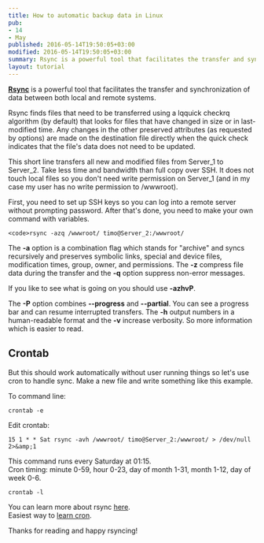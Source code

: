 ```yaml
---
title: How to automatic backup data in Linux
pub:
- 14
- May
published: 2016-05-14T19:50:05+03:00
modified: 2016-05-14T19:50:05+03:00
summary: Rsync is a powerful tool that facilitates the transfer and synchronization of data between both local and remote systems.
layout: tutorial
---
```


**<a href="https://linux.die.net/man/1/rsync" rel="noopener" target="_blank">Rsync</a>** is a powerful tool that facilitates the transfer and synchronization of data between both local and remote systems.

Rsync finds files that need to be transferred using a lqquick checkrq algorithm (by default) that looks for files that have changed in size or in last-modified time. Any changes in the other preserved attributes (as requested by options) are made on the destination file directly when the quick check indicates that the file's data does not need to be updated.

This short line transfers all new and modified files from Server_1 to Server_2. Take less time and bandwidth than full copy over SSH. It does not touch local files so you don't need write permission on Server_1 (and in my case my user has no write permission to /wwwroot).

First, you need to set up SSH keys so you can log into a remote server without prompting password. After that's done, you need to make your own command with variables.

```Shell
<code>rsync -azq /wwwroot/ timo@Server_2:/wwwroot/
```

The **-a** option is a combination flag which stands for "archive" and syncs recursively and preserves symbolic links, special and device files, modification times, group, owner, and permissions. The **-z** compress file data during the transfer and the **-q** option suppress non-error messages.

If you like to see what is going on you should use **-azhvP**.

The **-P** option combines **--progress** and **--partial**. You can see a progress bar and can resume interrupted transfers. The **-h** output numbers in a human-readable format and the **-v** increase verbosity. So more information which is easier to read.

## Crontab

But this should work automatically without user running things so let's use cron to handle sync. Make a new file and write something like this example.

To command line:

```Shell
crontab -e
```

Edit crontab:

```Shell
15 1 * * Sat rsync -avh /wwwroot/ timo@Server_2:/wwwroot/ > /dev/null 2>&amp;1
```

This command runs every Saturday at 01:15.<br />
Cron timing: minute 0-59, hour 0-23, day of month 1-31, month 1-12, day of week 0-6.

```Shell
crontab -l
```

You can learn more about rsync <a href="https://linux.die.net/man/1/rsync" rel="noopener" target="_blank">here</a>.<br />
Easiest way to <a href="https://crontab.guru/" rel="noopener" target="_blank">learn cron</a>.

Thanks for reading and happy rsyncing!
